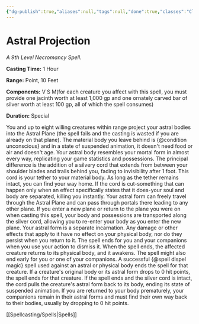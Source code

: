 ```yaml
---
{"dg-publish":true,"aliases":null,"tags":null,"done":true,"classes":"Cleric, Warlock, Wizard, Monk,","spellLevel":9,"school":"Necromancy","source":"PHB","permalink":"/spells/astral-projection/","dgHomeLink":false,"dgPassFrontmatter":true}
---
```


# Astral Projection
*A 9th Level Necromancy Spell.*

**Casting Time:** 1 Hour

**Range:** Point, 10 Feet

**Components:** V S M(for each creature you affect with this spell, you must provide one jacinth worth at least 1,000 gp and one ornately carved bar of silver worth at least 100 gp, all of which the spell consumes)

**Duration:** Special

You and up to eight willing creatures within range project your astral bodies into the Astral Plane (the spell fails and the casting is wasted if you are already on that plane). The material body you leave behind is {@condition unconscious} and in a state of suspended animation, it doesn't need food or air and doesn't age.
Your astral body resembles your mortal form in almost every way, replicating your game statistics and possessions. The principal difference is the addition of a silvery cord that extends from between your shoulder blades and trails behind you, fading to invisibility after 1 foot. This cord is your tether to your material body. As long as the tether remains intact, you can find your way home. If the cord is cut-something that can happen only when an effect specifically states that it does-your soul and body are separated, killing you instantly.
Your astral form can freely travel through the Astral Plane and can pass through portals there leading to any other plane. If you enter a new plane or return to the plane you were on when casting this spell, your body and possessions are transported along the silver cord, allowing you to re-enter your body as you enter the new plane. Your astral form is a separate incarnation. Any damage or other effects that apply to it have no effect on your physical body, nor do they persist when you return to it.
The spell ends for you and your companions when you use your action to dismiss it. When the spell ends, the affected creature returns to its physical body, and it awakens.
The spell might also end early for you or one of your companions. A successful {@spell dispel magic} spell used against an astral or physical body ends the spell for that creature. If a creature's original body or its astral form drops to 0 hit points, the spell ends for that creature. If the spell ends and the silver cord is intact, the cord pulls the creature's astral form back to its body, ending its state of suspended animation.
If you are returned to your body prematurely, your companions remain in their astral forms and must find their own way back to their bodies, usually by dropping to 0 hit points.

[[Spellcasting/Spells|Spells]]